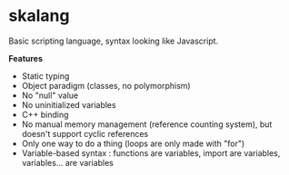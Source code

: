 # skalang

Basic scripting language, syntax looking like Javascript.

__Features__
  * Static typing
  * Object paradigm (classes, no polymorphism)
  * No "null" value
  * No uninitialized variables
  * C++ binding
  * No manual memory management (reference counting system), but doesn't support cyclic references
  * Only one way to do a thing (loops are only made with "for")
  * Variable-based syntax : functions are variables, import are variables, variables... are variables
  
  

